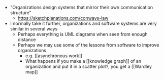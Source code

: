 - "Organizations design systems that mirror their own communication structure"
	- https://sketchplanations.com/conways-law
- I normally take it further, organizations and software systems are very similar in several ways
	- Perhaps everything is UML diagrams when seen from enough distance
	- Perhaps we may use some of the lessons from software to improve organizations
		- e.g. [[asynchronous work]]
		- What happens if you make a [[knowledge graph]] of an organization and put it in a scatter plot?, you get a [[Wardley map]]